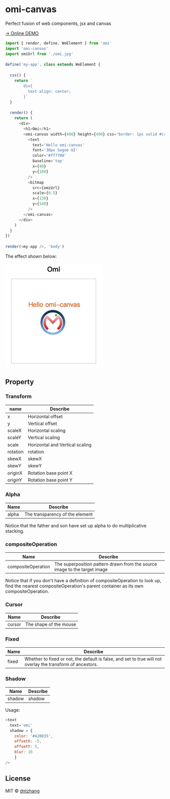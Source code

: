 # omi-canvas

Perfect fusion of web components, jsx and canvas

[→ Online DEMO](https://tencent.github.io/omi/packages/omi-canvas/examples/simple/)

```js
import { render, define, WeElement } from 'omi'
import 'omi-canvas'
import omiUrl from './omi.jpg'

define('my-app', class extends WeElement {

  css() {
    return `
        div{
          text-align: center;
        }`
  }

  render() {
    return (
      <div>
        <h1>Omi</h1>
        <omi-canvas width={400} height={400} css='border: 1px solid #ccc;'>
          <text
            text='Hello omi-canvas'
            font='30px Segoe UI'
            color='#ff7700'
            baseline='top'
            x={80}
            y={100}
          />
          <bitmap
            src={omiUrl}
            scale={0.5}
            x={130}
            y={140}
          />
        </omi-canvas>
      </div>
    )
  }
})

render(<my-app />, 'body')
```

The effect shown below:

![](./assets/omi-canvas.jpg)

## Property

### Transform

|name      |Describe   |
|---|---|
| x | Horizontal offset |
| y | Vertical offset |
| scaleX | Horizontal scaling |
| scaleY | Vertical scaling |
| scale | Horizontal and Vertical scaling |
| rotation | rotation |
| skewX | skewX |
| skewY | skewY |
| originX |Rotation base point X |
| originY | Rotation base point Y |

### Alpha

|Name      |Describe   |
|---|---|
| alpha | The transparency of the element |

Notice that the father and son have set up alpha to do multiplicative stacking.

### compositeOperation 

|Name      |Describe   |
|---|---|
| compositeOperation | The superposition pattern drawn from the source image to the target image |

Notice that if you don't have a definition of compositeOperation to look up, find the nearest compositeOperation's parent container as its own compositeOperation.

### Cursor

|Name      |Describe   |
|---|---|
| cursor | The shape of the mouse |

### Fixed

|Name      |Describe   |
|---|---|
| fixed | Whether to fixed or not, the default is false, and set to true will not overlay the transform of ancestors. |

### Shadow

|Name      |Describe   |
|---|---|
| shadow | shadow|

Usage:

```js
<text
  text='omi'
  shadow = {
    color: '#42B035',
    offsetX: -5,
    offsetY: 5,
    blur: 10
    } 
/>
```



## License

MIT © [dntzhang](https://github.com/dntzhang/)
